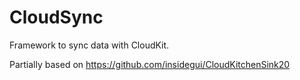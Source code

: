 # CloudSync

Framework to sync data with CloudKit.

Partially based on https://github.com/insidegui/CloudKitchenSink20
